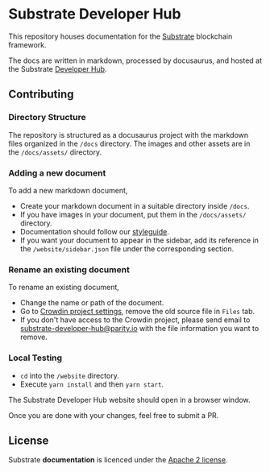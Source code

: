 # Substrate Developer Hub

This repository houses documentation for the [Substrate](https://[parity.io/substrate) blockchain framework.

The docs are written in markdown, processed by docusaurus, and hosted at the Substrate [Developer Hub](https://substrate.dev).

## Contributing

### Directory Structure

The repository is structured as a docusaurus project with the markdown files organized in the `/docs` directory. The images and other assets are in the `/docs/assets/` directory.

### Adding a new document

To add a new markdown document,

* Create your markdown document in a suitable directory inside `/docs`.
* If you have images in your document, put them in the `/docs/assets/` directory.
* Documentation should follow our [styleguide](style-guide.md).
* If you want your document to appear in the sidebar, add its reference in the `/website/sidebar.json` file under the corresponding section.

### Rename an existing document

To rename an existing document,

* Change the name or path of the document.
* Go to [Crowdin project settings](https://crowdin.com/project/substrate-developer-hub/settings#files), remove the old source file in `Files` tab.
* If you don't have access to the Crowdin project, please send email to <substrate-developer-hub@parity.io> with the file information you want to remove.

### Local Testing

* `cd` into the `/website` directory.
* Execute `yarn install` and then `yarn start`.

The Substrate Developer Hub website should open in a browser window.

Once you are done with your changes, feel free to submit a PR.

## License

Substrate **documentation** is licenced under the [Apache 2 license](./LICENSE).
